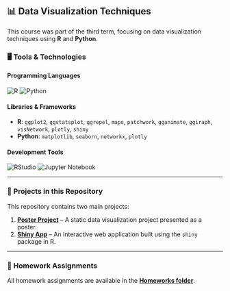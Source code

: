 ## 📊 Data Visualization Techniques  

This course was part of the third term, focusing on data visualization techniques using **R** and **Python**.  

### 🖥️ Tools & Technologies  

#### **Programming Languages**  
![R](https://img.shields.io/badge/R-276DC3?style=for-the-badge&logo=r&logoColor=white) 
![Python](https://img.shields.io/badge/Python-3776AB?style=for-the-badge&logo=python&logoColor=white)  

#### **Libraries & Frameworks**  
- **R**: `ggplot2`, `ggstatsplot`, `ggrepel`, `maps`, `patchwork`, `gganimate`, `ggiraph`, `visNetwork`, `plotly`, `shiny`  
- **Python**: `matplotlib`, `seaborn`, `networkx`, `plotly`  

#### **Development Tools**  
![RStudio](https://img.shields.io/badge/RStudio-75AADB?style=for-the-badge&logo=rstudio&logoColor=white) 
![Jupyter Notebook](https://img.shields.io/badge/Jupyter-F37626?style=for-the-badge&logo=jupyter&logoColor=white)  

---

### 📂 Projects in this Repository  

This repository contains two main projects:  

1. **[Poster Project](https://github.com/zielinskim04/DataVisualisationTechniques/tree/main/project_1)** – A static data visualization project presented as a poster.  
2. **[Shiny App](https://github.com/zielinskim04/DataVisualisationTechniques/tree/main/project_2)** – An interactive web application built using the `shiny` package in R.  

---

### 📝 Homework Assignments  

All homework assignments are available in the **[Homeworks folder](https://github.com/zielinskim04/DataVisualisationTechniques/tree/main/homeworks_2024)**.  


